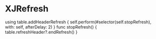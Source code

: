 # XJRefresh
using
table.addHeaderRefresh {
self.perform(#selector(self.stopRefresh), with: self, afterDelay: 2)
}
func stopRefresh() {
table.refreshHeader?.endRefresh()
}
